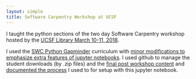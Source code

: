 ```yaml
---
layout: simple
title: Software Carpentry Workshop at UCSF
---
```


I taught the python sections of the two day Software Carpentry workshop hosted by the [UCSF Library March 10-11, 2018](https://gboushey.github.io/2017-03-10-UCSF-Python/).  

I used the [SWC Python Gapminder](http://swcarpentry.github.io/python-novice-gapminder/) curriculum with [minor modifications to emphasize extra features of jupyter notebooks](http://sarahmbrown.org/python-novice-gapminder/).  I used github to manage the student downloads (by .zip files) and the [final post workshop content](https://github.com/brownsarahm/python-novice-gapminder-files/tree/ucsfpostworkshop) and [documented the process](https://github.com/brownsarahm/python-novice-gapminder-files/blob/master/instructor_resources/create_workshop_branch.ipynb) I used to for setup with this jupyter notebook.  
